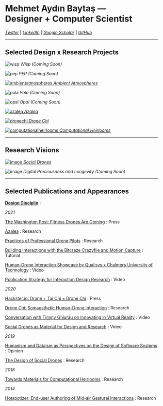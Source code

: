 # Mehmet Aydın Baytaş &mdash; <br> **Designer** + **Computer Scientist**

*[Twitter](http://twitter.com/doctorBaytas)* \| *[LinkedIn](https://www.linkedin.com/in/doctorbaytas/)* \| *[Google Scholar](https://scholar.google.com/citations?user=2ZPGfGYAAAAJ)* \| *[GitHub](https://github.com/mbaytas/)*

---

## **Selected Design** x **Research Projects**

<div class="gallery" markdown="1">

![wisp](https://user-images.githubusercontent.com/1661078/136032424-62a6bf03-0f13-43d5-818b-be457547af57.png)
*Wisp (Coming Soon)*

![pep](https://user-images.githubusercontent.com/1661078/136031585-477fdb8f-ebac-4e5a-9ee2-5de4148b0a5d.png)
*PEP (Coming Soon)*

[![ambientatmospheres](https://user-images.githubusercontent.com/1661078/136030946-a54acaf8-7f6a-4306-bbc2-b1d43f3477eb.png)
*Ambient Atmospheres*](/research/ambientatmospheres/)

![pola](https://user-images.githubusercontent.com/1661078/136205737-f9e6a939-fefa-4fb3-b152-387ad25223e2.png)
*Pola (Coming Soon)*

![opal](https://user-images.githubusercontent.com/1661078/136206304-a43ad864-39e2-436a-ba2c-a92e226c82a2.png)
*Opal (Coming Soon)*

[![azalea](https://user-images.githubusercontent.com/1661078/135835277-60bc0f1c-0e44-4931-8195-e4c21774a3c3.png)
*Azalea*](/research/azalea/)

[![dronechi](https://user-images.githubusercontent.com/1661078/136023073-e2154551-be3a-4ee4-bff8-ef75c935bd53.png)
*Drone Chi*](/research/dronechi/)

[![computationalheirlooms](https://user-images.githubusercontent.com/1661078/136034982-eebd8726-a76b-4baa-b418-7a5f8d3d5976.png)
*Computational Heirlooms*](/research/computationalheirlooms/)

</div>


---

## **Research Visions**

<div class="gallery" markdown="1">

[![image](https://user-images.githubusercontent.com/1661078/136036949-c7ce5e16-302c-4b2c-9f7e-a2df10c3e238.png)
*Social Drones*](/research/socialdrones)

![image](https://user-images.githubusercontent.com/1661078/136037326-2e0e24e9-df62-4c72-954b-cdcd3d77bdf6.png)
*Digital Preciousness and Longevity (Coming Soon)*

</div>

---

## **Selected Publications and Appearances**

[**Design Disciplin**](https://www.designdisciplin.com/)
:   

*2021*

[The Washington Post: Fitness Drones Are Coming](https://www.washingtonpost.com/science/drones-for-exercising/2021/04/16/c459c7fe-882d-11eb-82bc-e58213caa38e_story.html)
: Press

[Azalea](https://www.baytas.net/research/pub/2021_CHI_Azalea.pdf)
: Research

[Practices of Professional Drone Pilots](https://www.baytas.net/research/pub/2021_CHI_Professional.pdf)
: Research

[Building Interactions with the Bitcraze Crazyflie and Motion Capture](https://www.baytas.net/crazyflie)
: Tutorial

[Human-Drone Interaction Showcase by Qualisys x Chalmers University of Technology](https://www.youtube.com/watch?v=IVMFvLN44Ts)
: Video

[Publication Strategy for Interaction Design Research](https://youtu.be/eoOrOZymdmg)
: Video


*2020*

[Hackster.io: Drone + Tai Chi = Drone Chi](https://www.hackster.io/news/drone-tai-chi-drone-chi-410521b6da65)
: Press

[Drone Chi: Somaesthetic Human-Drone Interaction](research/pub/2020_CHI_Drone_Chi.pdf)
: Research

[Conversation with Timmy Ghiurãu on Innovating in Virtual Reality](https://youtu.be/jMaEjm7L_wU)
: Video

[Social Drones as Material for Design and Research](https://youtu.be/V3NFn936gzY)
: Video

*2019*

[Humanism and Dataism as Perspectives on the Design of Software Systems](research/pub/2019_CHI_WS_HCML_Religion.pdf)
: Opinion

[The Design of Social Drones](research/pub/2019_CHI_Drones.pdf)
: Research


*2018*

[Towards Materials for Computational Heirlooms](research/pub/2018_DIS_Heirlooms.pdf) 
: Research


*2014*

[Hotspotizer: End-user Authoring of Mid-air Gestural Interactions](research/pub/2014_NordiCHI_Hotspotizer.pdf)
: Research
